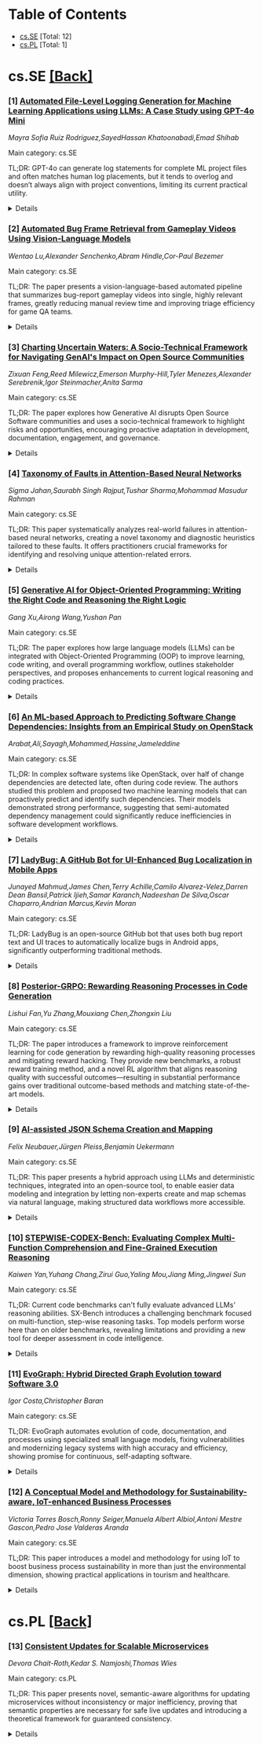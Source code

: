 <div id=toc></div>

# Table of Contents

- [cs.SE](#cs.SE) [Total: 12]
- [cs.PL](#cs.PL) [Total: 1]


<div id='cs.SE'></div>

# cs.SE [[Back]](#toc)

### [1] [Automated File-Level Logging Generation for Machine Learning Applications using LLMs: A Case Study using GPT-4o Mini](https://arxiv.org/abs/2508.04820)
*Mayra Sofia Ruiz Rodriguez,SayedHassan Khatoonabadi,Emad Shihab*

Main category: cs.SE

TL;DR: GPT-4o can generate log statements for complete ML project files and often matches human log placements, but it tends to overlog and doesn’t always align with project conventions, limiting its current practical utility.


<details>
  <summary>Details</summary>
Motivation: Logging is vital for monitoring and debugging software, especially in ML applications where robust logs can ensure reliability. With the rise of LLMs like GPT-4o, researchers want to assess their ability to generate meaningful log statements, particularly at the file level—a less explored area in prior work.

Method: The study collected 171 machine learning repositories comprising 4,073 Python files containing log statements. Original logs were removed, and the GPT-4o mini LLM was prompted to generate log statements for these files. The evaluation compared LLM-generated logs to human-written ones in terms of position, log level, variables, and text quality. A manual analysis of a representative sample was also performed to glean common patterns and challenges.

Result: GPT-4o matched human log positioning in 63.91% of cases but had a high overlogging rate of 82.66%. Manual analysis highlighted specific challenges, such as a tendency to overlog at function boundaries, struggles with logging inside large blocks, and misalignments with project-specific conventions.

Conclusion: While GPT-4o demonstrates promise in generating file-level log statements, its overlogging and alignment issues must be solved before it can be deployed in practical scenarios.

Abstract: Logging is essential in software development, helping developers monitor
system behavior and aiding in debugging applications. Given the ability of
large language models (LLMs) to generate natural language and code, researchers
are exploring their potential to generate log statements. However, prior work
focuses on evaluating logs introduced in code functions, leaving file-level log
generation underexplored -- especially in machine learning (ML) applications,
where comprehensive logging can enhance reliability. In this study, we evaluate
the capacity of GPT-4o mini as a case study to generate log statements for ML
projects at file level. We gathered a set of 171 ML repositories containing
4,073 Python files with at least one log statement. We identified and removed
the original logs from the files, prompted the LLM to generate logs for them,
and evaluated both the position of the logs and log level, variables, and text
quality of the generated logs compared to human-written logs. In addition, we
manually analyzed a representative sample of generated logs to identify common
patterns and challenges. We find that the LLM introduces logs in the same place
as humans in 63.91% of cases, but at the cost of a high overlogging rate of
82.66%. Furthermore, our manual analysis reveals challenges for file-level
logging, which shows overlogging at the beginning or end of a function,
difficulty logging within large code blocks, and misalignment with
project-specific logging conventions. While the LLM shows promise for
generating logs for complete files, these limitations remain to be addressed
for practical implementation.

</details>


### [2] [Automated Bug Frame Retrieval from Gameplay Videos Using Vision-Language Models](https://arxiv.org/abs/2508.04895)
*Wentao Lu,Alexander Senchenko,Abram Hindle,Cor-Paul Bezemer*

Main category: cs.SE

TL;DR: The paper presents a vision-language-based automated pipeline that summarizes bug-report gameplay videos into single, highly relevant frames, greatly reducing manual review time and improving triage efficiency for game QA teams.


<details>
  <summary>Details</summary>
Motivation: Game studios must process thousands of bug reports with attached gameplay videos, but manual review of videos is slow, labor-intensive, and does not scale well.

Method: The authors developed an automated pipeline that first uses FFmpeg to extract keyframes (about 1.90% of original frames). Then, a vision-language model (GPT-4o) ranks these keyframes based on their similarity to the textual bug description, selecting the most representative frame.

Result: The pipeline successfully identifies informative frames, capturing bug moments in 98.79% of cases, with an overall F1 score of 0.79 and accuracy of 0.89 on real-world developer-submitted bug reports. It performs best in Lighting & Shadow, Physics & Collision, and UI & HUD bug categories, and less well in Animation & VFX

Conclusion: The approach enables QA teams and developers to replace manual video review with instant, informative images, significantly reducing manual effort and speeding up the bug triage and regression check process in the game industry.

Abstract: Modern game studios deliver new builds and patches at a rapid pace,
generating thousands of bug reports, many of which embed gameplay videos. To
verify and triage these bug reports, developers must watch the submitted
videos. This manual review is labour-intensive, slow, and hard to scale. In
this paper, we introduce an automated pipeline that reduces each video to a
single frame that best matches the reported bug description, giving developers
instant visual evidence that pinpoints the bug.
  Our pipeline begins with FFmpeg for keyframe extraction, reducing each video
to a median of just 1.90% of its original frames while still capturing bug
moments in 98.79 of cases. These keyframes are then evaluated by a
vision--language model (GPT-4o), which ranks them based on how well they match
the textual bug description and selects the most representative frame. We
evaluated this approach using real-world developer-submitted gameplay videos
and JIRA bug reports from a popular First-Person Shooter (FPS) game. The
pipeline achieves an overall F1 score of 0.79 and Accuracy of 0.89 for the
top-1 retrieved frame. Performance is highest for the Lighting & Shadow (F1 =
0.94), Physics & Collision (0.86), and UI & HUD (0.83) bug categories, and
lowest for Animation & VFX (0.51).
  By replacing video viewing with an immediately informative image, our
approach dramatically reduces manual effort and speeds up triage and regression
checks, offering practical benefits to quality assurance (QA) teams and
developers across the game industry.

</details>


### [3] [Charting Uncertain Waters: A Socio-Technical Framework for Navigating GenAI's Impact on Open Source Communities](https://arxiv.org/abs/2508.04921)
*Zixuan Feng,Reed Milewicz,Emerson Murphy-Hill,Tyler Menezes,Alexander Serebrenik,Igor Steinmacher,Anita Sarma*

Main category: cs.SE

TL;DR: The paper explores how Generative AI disrupts Open Source Software communities and uses a socio-technical framework to highlight risks and opportunities, encouraging proactive adaptation in development, documentation, engagement, and governance.


<details>
  <summary>Details</summary>
Motivation: The paper is motivated by the uncertainty and challenges introduced by Generative AI (GenAI) in Open Source Software (OSS) communities. The emergence of GenAI risks overwhelming these communities and threatening their collaborative foundations due to increased complexity and ambiguity.

Method: The authors use a scenario-driven, conceptual exploration. They employ a socio-technical framework inspired by McLuhan's Tetrad to analyze risks and opportunities across software practices, documentation, community engagement, and governance.

Result: The use of this framework enables the identification of both risks and opportunities for OSS communities in the face of GenAI disruption, offering a proactive approach to managing change in practice, documentation, engagement, and governance.

Conclusion: OSS leaders and researchers can use the insights from this analysis to shape their communities proactively instead of just responding passively to AI-driven changes.

Abstract: Open Source Software communities face a wave of uncertainty as Generative AI
rapidly transforms how software is created, maintained, and governed. Without
clear frameworks, communities risk being overwhelmed by the complexity and
ambiguity introduced by GenAI, threatening the collaborative ethos that
underpins OSS. We conduct a scenario-driven, conceptual exploration using a
socio-technical framework inspired by McLuhan's Tetrad to surface both risks
and opportunities for community resilience amid GenAI-driven disruption of OSS
development across four domains: software practices, documentation, community
engagement, and governance. By adopting this lens, OSS leaders and researchers
can proactively shape the future of their ecosystems, rather than simply
reacting to technological upheaval.

</details>


### [4] [Taxonomy of Faults in Attention-Based Neural Networks](https://arxiv.org/abs/2508.04925)
*Sigma Jahan,Saurabh Singh Rajput,Tushar Sharma,Mohammad Masudur Rahman*

Main category: cs.SE

TL;DR: This paper systematically analyzes real-world failures in attention-based neural networks, creating a novel taxonomy and diagnostic heuristics tailored to these faults. It offers practitioners crucial frameworks for identifying and resolving unique attention-related errors.


<details>
  <summary>Details</summary>
Motivation: Modern neural systems rely on attention mechanisms, which have introduced new fault types not captured in traditional taxonomies. Practitioners lack diagnostic frameworks specific to these mechanisms, especially given notable failures in widely-used AI systems.

Method: The authors conduct a systematic analysis of 555 real-world faults in attention-based neural networks, drawing data from 96 projects and ten frameworks. They classify these faults and develop a specific taxonomy.

Result: They identify seven new fault categories exclusive to attention architectures. Over half of the faults are attention-specific. They establish associations between fault symptoms and root causes and propose four evidence-based diagnostic heuristics that explain a third of such faults.

Conclusion: The paper fills a crucial gap by providing a comprehensive taxonomy and actionable diagnostics for faults in attention-based neural networks. This guidance enables better troubleshooting and reliability in modern AI systems.

Abstract: Attention mechanisms are at the core of modern neural architectures, powering
systems ranging from ChatGPT to autonomous vehicles and driving a major
economic impact. However, high-profile failures, such as ChatGPT's nonsensical
outputs or Google's suspension of Gemini's image generation due to attention
weight errors, highlight a critical gap: existing deep learning fault
taxonomies might not adequately capture the unique failures introduced by
attention mechanisms. This gap leaves practitioners without actionable
diagnostic guidance. To address this gap, we present the first comprehensive
empirical study of faults in attention-based neural networks (ABNNs). Our work
is based on a systematic analysis of 555 real-world faults collected from 96
projects across ten frameworks, including GitHub, Hugging Face, and Stack
Overflow. Through our analysis, we develop a novel taxonomy comprising seven
attention-specific fault categories, not captured by existing work. Our results
show that over half of the ABNN faults arise from mechanisms unique to
attention architectures. We further analyze the root causes and manifestations
of these faults through various symptoms. Finally, by analyzing symptom-root
cause associations, we identify four evidence-based diagnostic heuristics that
explain 33.0% of attention-specific faults, offering the first systematic
diagnostic guidance for attention-based models.

</details>


### [5] [Generative AI for Object-Oriented Programming: Writing the Right Code and Reasoning the Right Logic](https://arxiv.org/abs/2508.05005)
*Gang Xu,Airong Wang,Yushan Pan*

Main category: cs.SE

TL;DR: The paper explores how large language models (LLMs) can be integrated with Object-Oriented Programming (OOP) to improve learning, code writing, and overall programming workflow, outlines stakeholder perspectives, and proposes enhancements to current logical reasoning and coding practices.


<details>
  <summary>Details</summary>
Motivation: There is rapid growth in artificial intelligence research, especially in large language models (LLMs). Despite LLMs' wide application, their impact on Object-Oriented Programming (OOP) practices is not well understood. The paper seeks to investigate how LLMs might benefit OOP learning, code writing, and evaluation.

Method: The paper adopts a stakeholder-driven approach, exploring the perspectives of different participants in OOP tasks (e.g., programmers, trainers, and experienced developers). It identifies critical points in coding workflows where LLMs could bring value and suggests improvements for logical reasoning and code writing.

Result: The authors identify key stages in OOP workflows where integrating LLMs is beneficial. They also propose methods to enhance logical reasoning and code-writing effectiveness with LLMs, aiming to improve the programming experience.

Conclusion: LLMs have the potential to significantly enhance OOP-related activities. Addressing current knowledge gaps and strategically incorporating LLMs within coding workflows can lead to more effective learning and development in OOP.

Abstract: We find ourselves in the midst of an explosion in artificial intelligence
research, particularly with large language models (LLMs). These models have
diverse applications spanning finance, commonsense knowledge graphs, medicine,
and visual analysis. In the world of Object-Oriented Programming(OOP), a robust
body of knowledge and methods has been developed for managing complex tasks
through object-oriented thinking. However, the intersection of LLMs with OOP
remains an underexplored territory. Empirically, we currently possess limited
understanding of how LLMs can enhance the effectiveness of OOP learning and
code writing, as well as how we can evaluate such AI-powered tools. Our work
aims to address this gap by presenting a vision from the perspectives of key
stakeholders involved in an OOP task: programmers, mariners, and experienced
programmers. We identify critical junctures within typical coding workflows
where the integration of LLMs can offer significant benefits. Furthermore, we
propose ways to augment existing logical reasoning and code writing, ultimately
enhancing the programming experience.

</details>


### [6] [An ML-based Approach to Predicting Software Change Dependencies: Insights from an Empirical Study on OpenStack](https://arxiv.org/abs/2508.05034)
*Arabat,Ali,Sayagh,Mohammed,Hassine,Jameleddine*

Main category: cs.SE

TL;DR: In complex software systems like OpenStack, over half of change dependencies are detected late, often during code review. The authors studied this problem and proposed two machine learning models that can proactively predict and identify such dependencies. Their models demonstrated strong performance, suggesting that semi-automated dependency management could significantly reduce inefficiencies in software development workflows.


<details>
  <summary>Details</summary>
Motivation: As software systems grow in complexity, managing dependencies among code changes becomes crucial. Dependencies influence CI/CD process stability, feature deployment, and team collaboration, yet are challenging to detect, especially in large, multi-component projects. The study is motivated by the need to address inefficiencies and delays in identifying these interdependencies.

Method: The authors conducted a preliminary study on dependency management within OpenStack, analyzing a decade's worth of software changes to understand the prevalence and detection timeline of dependencies. They then designed a semi-automated solution comprising two machine learning models: one to predict the likelihood of dependencies and another to identify exact dependency pairs.

Result: The study found that a large proportion (51.08%) of dependencies are discovered during code review, not at the time of change creation, with significant delays in detection. Their proposed ML models for proactive dependency identification showed strong performance: Model 1 achieved an AUC of 79.33% (Brier score 0.11), and Model 2 achieved an AUC of 91.89% (Brier score 0.014), with the second model showing good top-k recall and some room for improvement in precision.

Conclusion: The paper concludes that a substantial percentage of dependencies in a large software project are detected late, resulting in wasted developer effort and process delays. Semi-automated ML-based approaches can substantially improve the proactive identification of dependencies, improving efficiency in managing changes across complex systems.

Abstract: As software systems grow in complexity, accurately identifying and managing
dependencies among changes becomes increasingly critical. For instance, a
change that leverages a function must depend on the change that introduces it.
Establishing such dependencies allows CI/CD pipelines to build and orchestrate
changes effectively, preventing build failures and incomplete feature
deployments. In modern software systems, dependencies often span multiple
components across teams, creating challenges for development and deployment.
They serve various purposes, from enabling new features to managing
configurations, and can even involve traditionally independent changes like
documentation updates. To address these challenges, we conducted a preliminary
study on dependency management in OpenStack, a large-scale software system. Our
study revealed that a substantial portion of software changes in OpenStack over
the past 10 years are interdependent. Surprisingly, 51.08% of these
dependencies are identified during the code review phase-after a median delay
of 5.06 hours-rather than at the time of change creation. Developers often
spend a median of 57.12 hours identifying dependencies, searching among a
median of 463 other changes. To help developers proactively identify
dependencies, we propose a semi-automated approach that leverages two ML
models. The first model predicts the likelihood of dependencies among changes,
while the second identifies the exact pairs of dependent changes. Our proposed
models demonstrate strong performance, achieving average AUC scores of 79.33%
and 91.89%, and Brier scores of 0.11 and 0.014, respectively. Indeed, the
second model has a good top-k recall across all types of pairs, while the top-k
precision has room for improvement.

</details>


### [7] [LadyBug: A GitHub Bot for UI-Enhanced Bug Localization in Mobile Apps](https://arxiv.org/abs/2508.05085)
*Junayed Mahmud,James Chen,Terry Achille,Camilo Alvarez-Velez,Darren Dean Bansil,Patrick Ijieh,Samar Karanch,Nadeeshan De Silva,Oscar Chaparro,Andrian Marcus,Kevin Moran*

Main category: cs.SE

TL;DR: LadyBug is an open-source GitHub bot that uses both bug report text and UI traces to automatically localize bugs in Android apps, significantly outperforming traditional methods.


<details>
  <summary>Details</summary>
Motivation: Bug localization in Android apps is challenging, with traditional text-retrieval methods having limited accuracy. There is a need for effective and automated tools to help developers identify buggy files using both textual and UI interaction data.

Method: The authors designed LadyBug, a GitHub bot that collects bug reproduction traces and descriptions from issue trackers. LadyBug combines UI interaction data from these traces with traditional text retrieval to rank files likely containing a new bug. The tool was evaluated empirically using the RedWing benchmark, involving automated tests on 80 documented bugs from 39 Android apps.

Result: LadyBug significantly outperformed standard text-retrieval baselines in bug localization accuracy. Including UI information resulted in a substantial improvement in the ability to localize bugs. The tool is open source and publicly available.

Conclusion: Integrating UI interaction information with text retrieval enables more accurate and effective bug localization in Android apps. LadyBug demonstrates this synergy, outperforming traditional approaches and providing a practical, automated solution for developers.

Abstract: This paper introduces LadyBug, a GitHub bot that automatically localizes bugs
for Android apps by combining UI interaction information with text retrieval.
LadyBug connects to an Android app's GitHub repository, and is triggered when a
bug is reported in the corresponding issue tracker. Developers can then record
a reproduction trace for the bug on a device or emulator and upload the trace
to LadyBug via the GitHub issue tracker. This enables LadyBug to utilize both
the text from the original bug description, and UI information from the
reproduction trace to accurately retrieve a ranked list of files from the
project that most likely contain the reported bug.
  We empirically evaluated LadyBug using an automated testing pipeline and
benchmark called RedWing that contains 80 fully-localized and reproducible bug
reports from 39 Android apps. Our results illustrate that LadyBug outperforms
text-retrieval-based baselines and that the utilization of UI information leads
to a substantial increase in localization accuracy. LadyBug is an open-source
tool, available at https://github.com/LadyBugML/ladybug.
  A video showing the capabilities of Ladybug can be viewed here:
https://youtu.be/hI3tzbRK0Cw

</details>


### [8] [Posterior-GRPO: Rewarding Reasoning Processes in Code Generation](https://arxiv.org/abs/2508.05170)
*Lishui Fan,Yu Zhang,Mouxiang Chen,Zhongxin Liu*

Main category: cs.SE

TL;DR: The paper introduces a framework to improve reinforcement learning for code generation by rewarding high-quality reasoning processes and mitigating reward hacking. They provide new benchmarks, a robust reward training method, and a novel RL algorithm that aligns reasoning quality with successful outcomes—resulting in substantial performance gains over traditional outcome-based methods and matching state-of-the-art models.


<details>
  <summary>Details</summary>
Motivation: Current reinforcement learning (RL) methods for code generation with large language models (LLMs) focus mainly on outcome-based rewards (such as passing test cases), overlooking the quality of the intermediate reasoning process. Directly rewarding reasoning quality is promising but suffers from reward hacking, where models exploit the reward signal without improving actual outcomes.

Method: 1. Developed LCB-RB, a benchmark with preference pairs comparing superior and inferior reasoning processes. 2. Introduced Optimized-Degraded (OD-based) reward model training, which creates high-quality pairs by systematically optimizing and degrading reasoning paths across dimensions like factual accuracy, logical rigor, and coherence. 3. Proposed Posterior-GRPO (P-GRPO), an RL method that conditions process-based rewards on successful outcomes, reducing reward hacking and better aligning reasoning with code correctness.

Result: A 7B parameter reward model trained with OD-based method achieved state-of-the-art results on LCB-RB and generalized well to other benchmarks. The model trained with P-GRPO outperformed outcome-only baselines by 4.5% and matched GPT-4-Turbo performance on diverse code generation tasks. The approach also generalized to mathematical tasks.

Conclusion: Incorporating reasoning process quality into RL for code generation is effective and can be done robustly with the proposed framework. LCB-RB, OD-based reward training, and P-GRPO together mitigate reward hacking and significantly improve code generation performance, reaching results comparable to leading models like GPT-4-Turbo.

Abstract: Reinforcement learning (RL) has significantly advanced code generation for
large language models (LLMs). However, current paradigms rely on outcome-based
rewards from test cases, neglecting the quality of the intermediate reasoning
process. While supervising the reasoning process directly is a promising
direction, it is highly susceptible to reward hacking, where the policy model
learns to exploit the reasoning reward signal without improving final outcomes.
To address this, we introduce a unified framework that can effectively
incorporate the quality of the reasoning process during RL. First, to enable
reasoning evaluation, we develop LCB-RB, a benchmark comprising preference
pairs of superior and inferior reasoning processes. Second, to accurately score
reasoning quality, we introduce an Optimized-Degraded based (OD-based) method
for reward model training. This method generates high-quality preference pairs
by systematically optimizing and degrading initial reasoning paths along
curated dimensions of reasoning quality, such as factual accuracy, logical
rigor, and coherence. A 7B parameter reward model with this method achieves
state-of-the-art (SOTA) performance on LCB-RB and generalizes well to other
benchmarks. Finally, we introduce Posterior-GRPO (P-GRPO), a novel RL method
that conditions process-based rewards on task success. By selectively applying
rewards to the reasoning processes of only successful outcomes, P-GRPO
effectively mitigates reward hacking and aligns the model's internal reasoning
with final code correctness. A 7B parameter model with P-GRPO achieves superior
performance across diverse code generation tasks, outperforming outcome-only
baselines by 4.5%, achieving comparable performance to GPT-4-Turbo. We further
demonstrate the generalizability of our approach by extending it to
mathematical tasks. Our models, dataset, and code are publicly available.

</details>


### [9] [AI-assisted JSON Schema Creation and Mapping](https://arxiv.org/abs/2508.05192)
*Felix Neubauer,Jürgen Pleiss,Benjamin Uekermann*

Main category: cs.SE

TL;DR: This paper presents a hybrid approach using LLMs and deterministic techniques, integrated into an open-source tool, to enable easier data modeling and integration by letting non-experts create and map schemas via natural language, making structured data workflows more accessible.


<details>
  <summary>Details</summary>
Motivation: Many domains lack standardized data models, and creating these models is a difficult task for non-experts, hindering effective data integration and use.

Method: The paper proposes a hybrid method that leverages both large language models (LLMs) and deterministic techniques to allow users to create, modify, and map JSON Schemas using natural language inputs. This approach is implemented in the open-source tool MetaConfigurator, which also provides visual editing, validation, and code generation.

Result: Schema mappings can be created from diverse data sources (JSON, CSV, XML, YAML) using LLMs, while the reliability and scalability of mappings are maintained through deterministic execution. The approach’s effectiveness is shown in a chemistry application example.

Conclusion: Combining natural language interface with deterministic safeguards in MetaConfigurator makes structured data modeling and integration much more accessible to non-experts, helping to lower the entry barrier in various domains.

Abstract: Model-Driven Engineering (MDE) places models at the core of system and data
engineering processes. In the context of research data, these models are
typically expressed as schemas that define the structure and semantics of
datasets. However, many domains still lack standardized models, and creating
them remains a significant barrier, especially for non-experts. We present a
hybrid approach that combines large language models (LLMs) with deterministic
techniques to enable JSON Schema creation, modification, and schema mapping
based on natural language inputs by the user. These capabilities are integrated
into the open-source tool MetaConfigurator, which already provides visual model
editing, validation, code generation, and form generation from models. For data
integration, we generate schema mappings from heterogeneous JSON, CSV, XML, and
YAML data using LLMs, while ensuring scalability and reliability through
deterministic execution of generated mapping rules. The applicability of our
work is demonstrated in an application example in the field of chemistry. By
combining natural language interaction with deterministic safeguards, this work
significantly lowers the barrier to structured data modeling and data
integration for non-experts.

</details>


### [10] [STEPWISE-CODEX-Bench: Evaluating Complex Multi-Function Comprehension and Fine-Grained Execution Reasoning](https://arxiv.org/abs/2508.05193)
*Kaiwen Yan,Yuhang Chang,Zirui Guo,Yaling Mou,Jiang Ming,Jingwei Sun*

Main category: cs.SE

TL;DR: Current code benchmarks can't fully evaluate advanced LLMs' reasoning abilities. SX-Bench introduces a challenging benchmark focused on multi-function, step-wise reasoning tasks. Top models perform worse here than on older benchmarks, revealing limitations and providing a new tool for deeper assessment in code intelligence.


<details>
  <summary>Details</summary>
Motivation: Existing benchmarks for evaluating large language models (LLMs) on code intelligence are limited; they mostly measure functional correctness or assess reasoning in simple, single-function contexts. This results in saturated scores for advanced models, making it difficult to distinguish their true capabilities, especially in complex code reasoning.

Method: The paper introduces STEPWISE-CODEX-Bench (SX-Bench), a new benchmark for evaluating LLMs' understanding of complex multi-function code and fine-grained execution reasoning. SX-Bench uses tasks that require cooperation across multiple sub-functions and defines 'computation steps' as the main evaluation unit. Models must predict the number of computation steps, focusing on dynamic execution reasoning. The benchmark generation pipeline uses program synthesis, symbolic execution, and LLM-assisted validation.

Result: SX-Bench was tested on over 20 mainstream models, including 14 reasoning-focused LLMs. The results show that SX-Bench is much more discriminative: top models like OpenAI-O3 achieved 78.37% accuracy on difficult reasoning tasks—much lower than previous benchmarks where scores are nearly saturated. This demonstrates remaining bottlenecks for code reasoning in current LLMs.

Conclusion: SX-Bench enables systematic and fine-grained evaluation of LLMs' reasoning abilities in complex, multi-function code scenarios. It advances the state of code evaluation and uncovers performance gaps even in leading models, highlighting areas for further improvement.

Abstract: In recent years, large language models (LLMs) have made significant progress
in code intelligence, yet systematically evaluating their code understanding
and reasoning abilities remains challenging. Mainstream benchmarks such as
HumanEval and MBPP primarily assess functional correctness, while reasoning
benchmarks like CRUXEVAL are limited to single-function, low-complexity
scenarios. As a result, advanced models achieve nearly saturated scores,
limiting their discriminative power. To address this, we present
STEPWISE-CODEX-Bench (SX-Bench), a novel benchmark designed for complex
multi-function understanding and fine-grained execution reasoning. SX-Bench
features tasks involving collaboration among multiple sub-functions (e.g.,
chained calls, nested loops), shifting evaluation towards overall control and
data flow modeling. It defines "computation steps" as the minimal execution
unit and requires models to predict the total number of steps in reasoning
tasks, thereby assessing a model's in-depth understanding of dynamic execution
beyond simple I/O matching. Evaluation on over 20 mainstream models (including
14 reasoning-enhanced models) demonstrates that SX-Bench is highly
discriminative: even the state-of-the-art OpenAI-O3 achieves only 78.37 percent
accuracy on Hard-Reasoning tasks, much lower than its saturated scores on
previous benchmarks, thereby revealing bottlenecks in complex and fine-grained
reasoning. We also release an automated pipeline combining program synthesis,
symbolic execution, and LLM-aided validation for efficient benchmark generation
and quality assurance. SX-Bench advances code evaluation from "single-function
verification" to "multi-function dynamic reasoning," providing a key tool for
the in-depth assessment of advanced code intelligence models.

</details>


### [11] [EvoGraph: Hybrid Directed Graph Evolution toward Software 3.0](https://arxiv.org/abs/2508.05199)
*Igor Costa,Christopher Baran*

Main category: cs.SE

TL;DR: EvoGraph automates evolution of code, documentation, and processes using specialized small language models, fixing vulnerabilities and modernizing legacy systems with high accuracy and efficiency, showing promise for continuous, self-adapting software.


<details>
  <summary>Details</summary>
Motivation: Many software systems face challenges with legacy code modernization, vulnerability mitigation, and maintenance of documentation and processes. The paper is motivated by the need to automate and optimize system evolution using advanced AI techniques.

Method: The authors propose EvoGraph, a framework that models software artifacts as a typed directed graph. It applies mutation operators, which are guided by specialized small language models (SLMs), and uses multi-objective fitness functions to select improved versions. Experiments are conducted on benchmarks and legacy systems using EvoGraph and its variant evoGraph that utilize language-specific SLMs.

Result: On benchmarks, EvoGraph fixes 83% of security vulnerabilities, translates COBOL to Java with 93% verified functional equivalence, maintains documentation freshness within two minutes, reduces latency by 40%, and drops feature lead time sevenfold. The extension (evoGraph) achieves 82–96% semantic equivalence across legacy and modern languages, while reducing computational costs by 90% compared to large language models.

Conclusion: EvoGraph provides a feasible path toward automated and measurable software system evolution, effectively modernizing legacy code bases while reducing costs, improving performance, and maintaining control.

Abstract: We introduce **EvoGraph**, a framework that enables software systems to
evolve their own source code, build pipelines, documentation, and tickets.
EvoGraph represents every artefact in a typed directed graph, applies learned
mutation operators driven by specialized small language models (SLMs), and
selects survivors with a multi-objective fitness. On three benchmarks, EvoGraph
fixes 83% of known security vulnerabilities, translates COBOL to Java with 93%
functional equivalence (test verified), and maintains documentation freshness
within two minutes. Experiments show a 40% latency reduction and a sevenfold
drop in feature lead time compared with strong baselines. We extend our
approach to **evoGraph**, leveraging language-specific SLMs for modernizing
.NET, Lisp, CGI, ColdFusion, legacy Python, and C codebases, achieving 82-96%
semantic equivalence across languages while reducing computational costs by 90%
compared to large language models. EvoGraph's design responds to empirical
failure modes in legacy modernization, such as implicit contracts, performance
preservation, and integration evolution. Our results suggest a practical path
toward Software 3.0, where systems adapt continuously yet remain under
measurable control.

</details>


### [12] [A Conceptual Model and Methodology for Sustainability-aware, IoT-enhanced Business Processes](https://arxiv.org/abs/2508.05301)
*Victoria Torres Bosch,Ronny Seiger,Manuela Albert Albiol,Antoni Mestre Gascon,Pedro Jose Valderas Aranda*

Main category: cs.SE

TL;DR: This paper introduces a model and methodology for using IoT to boost business process sustainability in more than just the environmental dimension, showing practical applications in tourism and healthcare.


<details>
  <summary>Details</summary>
Motivation: Current sustainability research in BPM is mainly limited to environmental aspects, while real and lasting impact requires addressing broader sustainability dimensions. IoT offers new opportunities to enhance and measure sustainability in business processes.

Method: The paper proposes a conceptual model linking BPM, sustainability, and IoT, and presents a methodology for systematically analyzing and redesigning business processes to enhance sustainability using IoT. The methodology is demonstrated with examples from tourism and healthcare.

Result: A formalized model and methodology for integrating IoT into business processes to systematically identify and implement sustainability improvements were developed. The effectiveness of the approach was illustrated with case studies in tourism and healthcare.

Conclusion: A conceptual model and structured methodology can effectively analyze and improve the sustainability of business processes by leveraging IoT technologies, extending the sustainability focus beyond just environmental concerns.

Abstract: The real-time data collection and automation capabilities offered by the
Internet of Things (IoT) are revolutionizing and transforming Business
Processes (BPs) into IoT-enhanced BPs, showing high potential for improving
sustainability. Although already studied in Business Process Management (BPM),
sustainability research has primarily focused on environmental concerns.
However, achieving a holistic and lasting impact requires a systematic approach
to address sustainability beyond the environmental dimension. This work
proposes a conceptual model and a structured methodology with the goal of
analyzing the potential of IoT to measure and improve the sustainability of
BPs. The conceptual model formally represents key sustainability concepts,
linking BPM and IoT by highlighting how IoT devices support and contribute to
sustainability. The methodology guides the systematic analysis of existing BPs,
identifies opportunities, and implements sustainability-aware, IoT-enhanced
BPs. The approach is illustrated through a running example from the tourism
domain and a case study in healthcare.

</details>


<div id='cs.PL'></div>

# cs.PL [[Back]](#toc)

### [13] [Consistent Updates for Scalable Microservices](https://arxiv.org/abs/2508.04829)
*Devora Chait-Roth,Kedar S. Namjoshi,Thomas Wies*

Main category: cs.PL

TL;DR: This paper presents novel, semantic-aware algorithms for updating microservices without inconsistency or major inefficiency, proving that semantic properties are necessary for safe live updates and introducing a theoretical framework for guaranteed consistency.


<details>
  <summary>Details</summary>
Motivation: In scalable microservice architectures, updating service functionality without downtime or inconsistency is crucial. Typical approaches either cause inefficiency or risk inconsistency when current and new versions are active together (mixed mode).

Method: The paper introduces semantic-aware algorithms that use properties like commutativity to manage mixed mode updates. It provides a new theoretical framework for reasoning about consistency and formally establishes the correctness of these algorithms.

Result: The algorithms guarantee consistency during mixed mode updates, ensuring that service updates appear atomic to clients. The theory also proves that semantic-agnostic methods cannot avoid inconsistencies in such scenarios.

Conclusion: Semantic awareness is essential for safe, consistent updates in microservice architectures. The proposed framework and algorithms solve the problem of inconsistent mixed-mode updates without major inefficiency.

Abstract: Online services are commonly implemented with a scalable microservice
architecture, where isomorphic worker processes service client requests,
recording persistent state in a backend data store. To maintain service, any
modifications to the service functionality must be made on the fly -- i.e., as
the service continues to process client requests -- but doing so is
challenging. The central difficulty is that of avoiding potential
inconsistencies caused by ''mixed mode'' operation, where workers of current
and new versions are concurrently active and interact via the data store. Some
update methods avoid mixed mode altogether, but only at the cost of substantial
inefficiency -- by doubling resources (memory and compute), or by halving
throughput. The alternative is a so-called ''rolling'' update, which is
uncontrolled and runs the risk of serious service failures arising from
inconsistent mixed-mode behavior.
  In this paper, we present the first algorithms that guarantee consistency for
mixed mode updates. The algorithms rely on semantic properties of service
actions, such as commutativity. We show that semantic awareness is required, by
proving that any semantically oblivious, mixed-mode update method cannot avoid
inconsistencies. Ideally, it should appear to every client that a service
update takes effect atomically; this ensures that a client is not exposed to
inconsistent mixed-mode behavior. We introduce a framework that formalizes this
intuition and develop foundational theory for reasoning about the consistency
of mixed-mode updates, applying that theory to derive the new algorithms and
establish their correctness.

</details>

